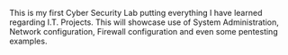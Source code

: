 This is my first Cyber Security Lab putting everything I have learned regarding I.T. Projects. This will showcase use of System Administration, Network configuration, Firewall configuration and even some pentesting examples. 

